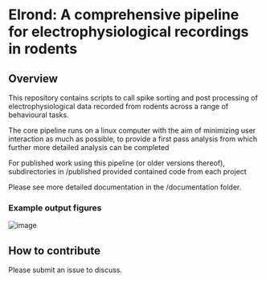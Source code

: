 # Elrond: A comprehensive pipeline for electrophysiological recordings in rodents

## Overview

This repository contains scripts to call spike sorting and post processing of electrophysiological data recorded from rodents across a range of behavioural tasks.

The core pipeline runs on a linux computer with the aim of minimizing user interaction as much as possible, to provide a first pass analysis from which further more detailed analysis can be completed

For published work using this pipeline (or older versions thereof), subdirectories in /published provided contained code from each project

Please see more detailed documentation in the /documentation folder.

### Example output figures
![image](https://user-images.githubusercontent.com/16649631/123976239-e806cd80-d9b5-11eb-839b-28c86352e201.png)

## How to contribute
Please submit an issue to discuss.
